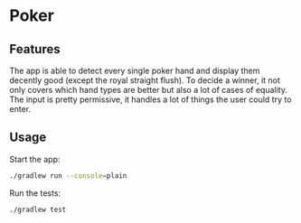 # Poker

## Features

The app is able to detect every single poker hand and display them decently
good (except the royal straight flush).
To decide a winner, it not only covers which hand types are better but also
a lot of cases of equality.
The input is pretty permissive, it handles a lot of things the user could try to enter.

## Usage

Start the app:

```bash
./gradlew run --console=plain
```

Run the tests:

```bash
./gradlew test
```
